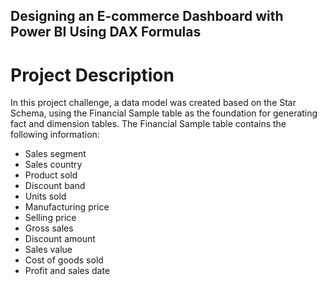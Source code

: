 ## Designing an E-commerce Dashboard with Power BI Using DAX Formulas

# Project Description
In this project challenge, a data model was created based on the Star Schema, using the Financial Sample table as the foundation for generating fact and dimension tables. The Financial Sample table contains the following information:

* Sales segment
* Sales country
* Product sold
* Discount band
* Units sold
* Manufacturing price
* Selling price
* Gross sales
* Discount amount
* Sales value
* Cost of goods sold
* Profit and sales date









